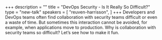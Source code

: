 +++
description = ""
title = "DevOps Security - Is It Really So Difficult?"
type = "new-talk"
speakers = [
        "reuven-harrisson",
]
+++
Developers and DevOps teams often find collaboration with security teams difficult or even a waste of time. But sometimes this interaction cannot be avoided, for example, when applications move to production. Why is collaboration with security teams so difficult? Let’s see how to make it fun.